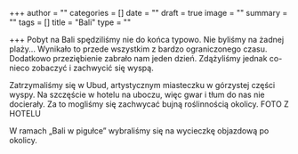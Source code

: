 +++
author = ""
categories = []
date = ""
draft = true
image = ""
summary = ""
tags = []
title = "Bali"
type = ""

+++
Pobyt na Bali spędziliśmy nie do końca typowo. Nie byliśmy na żadnej plaży... Wynikało to przede wszystkim z bardzo ograniczonego czasu. Dodatkowo przeziębienie zabrało nam jeden dzień. Zdążyliśmy jednak co-nieco zobaczyć i zachwycić się wyspą.

Zatrzymaliśmy się w Ubud, artystycznym miasteczku w górzystej części wyspy. Na szczęście w hotelu na uboczu, więc gwar i tłum do nas nie docierały.  Za to mogliśmy się zachwycać bujną roślinnością okolicy. FOTO Z HOTELU 

W ramach „Bali w pigułce” wybraliśmy się na wycieczkę objazdową po okolicy. 